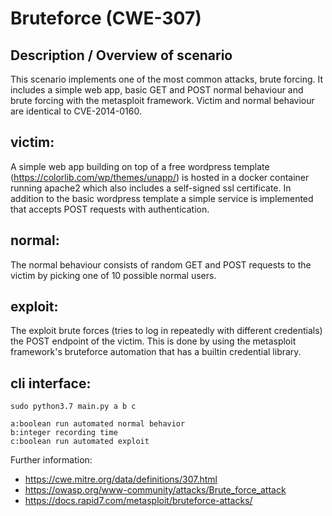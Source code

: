 # Bruteforce (CWE-307)

## Description / Overview of scenario
This scenario implements one of the most common attacks, brute forcing. It includes a simple web app, basic GET and POST normal behaviour and brute forcing with the metasploit framework. Victim and normal behaviour are identical to CVE-2014-0160.

## victim:
A simple web app building on top of a free wordpress template (https://colorlib.com/wp/themes/unapp/) is hosted in a docker container running apache2 which also includes a self-signed ssl certificate. In addition to the basic wordpress template a simple service is implemented that accepts POST requests with authentication.

## normal:
The normal behaviour consists of random GET and POST requests to the victim by picking one of 10 possible normal users. 

## exploit:
The exploit brute forces (tries to log in repeatedly with different credentials) the POST endpoint of the victim. This is done by using the metasploit framework's bruteforce automation that has a builtin credential library.


## cli interface:

    sudo python3.7 main.py a b c 
    
    a:boolean run automated normal behavior
    b:integer recording time
    c:boolean run automated exploit


Further information:
* https://cwe.mitre.org/data/definitions/307.html
* https://owasp.org/www-community/attacks/Brute_force_attack
* https://docs.rapid7.com/metasploit/bruteforce-attacks/
